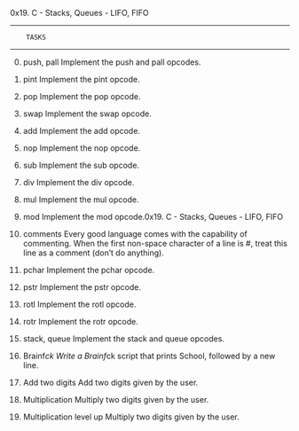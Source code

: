 0x19. C - Stacks, Queues - LIFO, FIFO
*************************************
        TASKS
*************************************

0. push, pall
        Implement the push and pall opcodes.

1. pint
        Implement the pint opcode.

2. pop
        Implement the pop opcode.

3. swap
        Implement the swap opcode.

4. add
        Implement the add opcode.

5. nop
        Implement the nop opcode.

6. sub
        Implement the sub opcode.

7. div
        Implement the div opcode.

8. mul
        Implement the mul opcode.

9. mod
        Implement the mod opcode.0x19. C - Stacks, Queues - LIFO, FIFO

10. comments
        Every good language comes with the capability of commenting. When the first non-space character of a line is #, treat this line as a comment (don’t do anything).

11. pchar
        Implement the pchar opcode.

12. pstr
        Implement the pstr opcode.

13. rotl
        Implement the rotl opcode.

14. rotr
        Implement the rotr opcode.

15. stack, queue
        Implement the stack and queue opcodes.

16. Brainf*ck
        Write a Brainf*ck script that prints School, followed by a new line.

17. Add two digits
        Add two digits given by the user.

18. Multiplication
        Multiply two digits given by the user.

19. Multiplication level up
        Multiply two digits given by the user.
